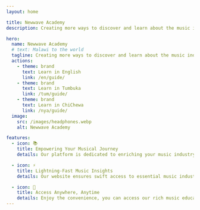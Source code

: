 ```yaml
---
layout: home

title: Newwave Academy
description: Creating more ways to discover and learn about the music industry.

hero:
  name: Newwave Academy
  # text: Malawi to the world
  tagline: Creating more ways to discover and learn about the music industry.
  actions:
    - theme: brand
      text: Learn in English
      link: /en/guide/
    - theme: brand
      text: Learn in Tumbuka
      link: /tum/guide/
    - theme: brand
      text: Learn in ChiChewa
      link: /nya/guide/
  image:
    src: /images/headphones.webp
    alt: Newwave Academy

features:
  - icon: 📚
    title: Empowering Your Musical Journey
    details: Our platform is dedicated to enriching your music industry knowledge, offering valuable resources to guide you through the intricate world of music and copyrights.

  - icon: ⚡
    title: Lightning-Fast Music Insights
    details: Our website ensures swift access to essential music industry knowledge. You can seamlessly navigate through our content.

  - icon: 📱
    title: Access Anywhere, Anytime
    details: Enjoy the convenience, you can access our rich music education and copyright knowledge. Install it, for offline access to resources, even when you're on the go.
---
```

<style>

:root {
  --vp-home-hero-image-background-image: linear-gradient(-45deg, #0DA2E3 50%, #0DA2E3 50%);
  
  --vp-home-hero-image-filter: blur(40px);
  
}

@media (min-width: 640px) {
  :root {
    --vp-home-hero-image-filter: blur(60px);
  }
}

@media (min-width: 960px) {
  :root {
    --vp-home-hero-image-filter: blur(80px);
  }
}
</style>
